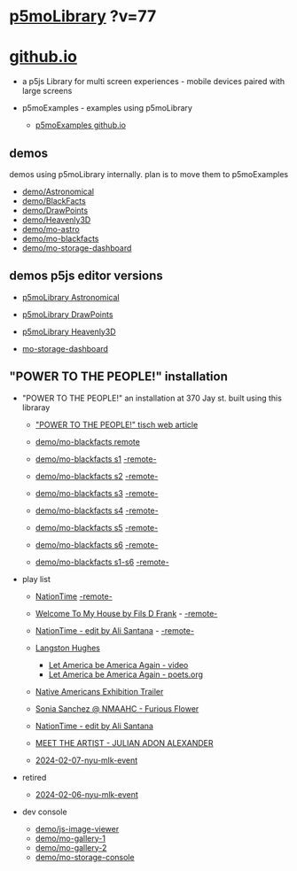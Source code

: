 # [p5moLibrary](https://github.com/molab-itp/p5moLibrary) ?v=77

# [github.io](https://molab-itp.github.io/p5moLibrary/src?v=77)

- a p5js Library for multi screen experiences - mobile devices paired with large screens

- p5moExamples - examples using p5moLibrary

  - [ p5moExamples github.io ](https://molab-itp.github.io/p5moExamples)

## demos

demos using p5moLibrary internally. plan is to move them to p5moExamples

- [demo/Astronomical](demo/Astronomical?v=77)
- [demo/BlackFacts](demo/BlackFacts?v=77)
- [demo/DrawPoints](demo/DrawPoints?v=77)
- [demo/Heavenly3D](demo/Heavenly3D?v=77)
- [demo/mo-astro](demo/mo-astro?v=77)
- [demo/mo-blackfacts](demo/mo-blackfacts?v=77)
- [demo/mo-storage-dashboard](demo/mo-storage-dashboard?v=77)

## demos p5js editor versions

- [p5moLibrary Astronomical](https://editor.p5js.org/jht9629-nyu/sketches/iIIAb8KIDr)

- [p5moLibrary DrawPoints](https://editor.p5js.org/jht9629-nyu/sketches/TQyVoswjQ)

- [p5moLibrary Heavenly3D](https://editor.p5js.org/jht9629-nyu/sketches/6VM5IMP4m)

- [mo-storage-dashboard](https://editor.p5js.org/jht9629-nyu/sketches/Osz28nOS9)

## "POWER TO THE PEOPLE!" installation

- "POWER TO THE PEOPLE!" an installation at 370 Jay st. built using this libraray

  - ["POWER TO THE PEOPLE!" tisch web article](https://tisch.nyu.edu/itp/news/spring-2024/community-facing-interactive-installations-on-the-ground-floor-o)

  - [demo/mo-blackfacts remote](demo/mo-blackfacts?v=77)
  - [demo/mo-blackfacts s1](demo/mo-blackfacts?v=77&group=s1&qrcode=mo-blackfacts-qrcode-1.png) [-remote-](demo/mo-blackfacts?v=77&group=s1)
  - [demo/mo-blackfacts s2](demo/mo-blackfacts?v=77&group=s2&qrcode=mo-blackfacts-qrcode-2.png) [-remote-](demo/mo-blackfacts?v=77&group=s2)
  - [demo/mo-blackfacts s3](demo/mo-blackfacts?v=77&group=s3&qrcode=mo-blackfacts-qrcode-3.png) [-remote-](demo/mo-blackfacts?v=77&group=s3)
  - [demo/mo-blackfacts s4](demo/mo-blackfacts?v=77&group=s4&qrcode=mo-blackfacts-qrcode-4.png) [-remote-](demo/mo-blackfacts?v=77&group=s4)
  - [demo/mo-blackfacts s5](demo/mo-blackfacts?v=77&group=s5&qrcode=mo-blackfacts-qrcode-5.png) [-remote-](demo/mo-blackfacts?v=77&group=s5)
  - [demo/mo-blackfacts s6](demo/mo-blackfacts?v=77&group=s6&qrcode=mo-blackfacts-qrcode-6.png) [-remote-](demo/mo-blackfacts?v=77&group=s6)
  - [demo/mo-blackfacts s1-s6](demo/mo-blackfacts?v=77&group=s1,s2,s3,s4,s5,s6&qrcode=mo-blackfacts-qrcode-1-6.png) [-remote-](demo/mo-blackfacts?v=77&group=s1,s2,s3,s4,s5,s6)

- play list

  - [NationTime](demo/mo-videoplayer/index.html?qrcode=NationTime.png) [-remote-](demo/mo-videoplayer/index.html)

  - [Welcome To My House by Fils D Frank](demo/mo-videoplayer/?playlist=kinLtCLHYvo&title=Welcome%20To%20My%20House%20by%20Fils%20D%20Frank&qrcode=NationTime.png) - [-remote-](demo/mo-videoplayer/?playlist=kinLtCLHYvo&title=Welcome%20To%20My%20House%20by%20Fils%20D%20Frank)

  - [NationTime - edit by Ali Santana](demo/mo-videoplayer/?playlist=-UtKxghWlvY&title=NationTime%20-%20ELUCID%20-%20BETAMAX&qrcode=NationTime.png) - [-remote-](demo/mo-videoplayer/?playlist=-UtKxghWlvY&title=NationTime%20-%20ELUCID%20-%20BETAMAX)

  - [Langston Hughes ](demo/BlackFacts?playlist=XzI3huqpCi4)

    - [Let America be America Again - video](demo/mo-blackfacts?playlist=CFNM8GB_Yp0&title=%E2%98%85)
    - [Let America be America Again - poets.org](https://poets.org/poem/let-america-be-america-again)

  - [Native Americans Exhibition Trailer](demo/BlackFacts?playlist=hpjNGTYvpxw)

  - [Sonia Sanchez @ NMAAHC - Furious Flower](demo/mo-blackfacts?playlist=FNLp8e-cfgk&title=Sonia%20Sanchez)

  - [NationTime - edit by Ali Santana](demo/mo-videoplayer?playlist=-UtKxghWlvY&title=NationTime%20-%20ELUCID%20-%20BETAMAX&qrcode=NationTime.png)

  - [MEET THE ARTIST - JULIAN ADON ALEXANDER](demo/mo-blackfacts?playlist=wk0La_2igws&title=MEET%20THE%20ARTIST%20-%20JULIAN%20ADON%20ALEXANDE%20-%20What%20it%20is&qrcode=JULIAN.png)

  - [2024-02-07-nyu-mlk-event](demo/mo-blackfacts?playlist=lG758MniLYg&qrcode=annoucement-01.png&title=2024-02-07-nyu-mlk-event)

- retired

  - [2024-02-06-nyu-mlk-event](demo/mo-blackfacts?playlist=zbRz5xTaLYI&qrcode=annoucement-01.png&title=2024-02-06-nyu-mlk-event)
  <!-- - [Weapons of White Destruction - TJ](demo/mo-blackfacts?playlist=ob8YQPGJiHY&title=Weapons%20of%20White%20Destruction%20-%20TJ&&qrcode=TJ.png) -->

- dev console

  - [demo/js-image-viewer](demo/js-image-viewer?v=77)
  - [demo/mo-gallery-1](demo/mo-gallery-1?v=77)
  - [demo/mo-gallery-2](demo/mo-gallery-2?v=77)
  - [demo/mo-storage-console](demo/mo-storage-console?v=77)

<!--

- retired
  - [demo/mo-astro-host-0](demo/mo-astro-host-0?v=77)
  - [demo/mo-astro-host-1](demo/mo-astro-host-1?v=77)
  - [demo/mo-astro-remote-0](demo/mo-astro-remote-0?v=77)
  - [demo/mo-astro-remote-1](demo/mo-astro-remote-1?v=77)

  - [demo/mo-blackfacts-host](demo/mo-blackfacts-host?v=77)
  - [demo/mo-blackfacts-remote](demo/mo-blackfacts-remote?v=77)

# https://www.youtube.com/watch?v=hpjNGTYvpxw
# The Land Carries Our Ancestors: Contemporary Art by Native Americans Exhibition Trailer

 -->
